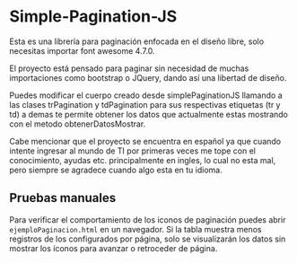 # Simple-Pagination-JS
Esta es una librería para paginación enfocada en el diseño libre, solo necesitas importar font awesome 4.7.0.

El proyecto está pensado para paginar sin necesidad de muchas importaciones como bootstrap o JQuery, dando así una libertad de diseño.

Puedes modificar el cuerpo creado desde simplePaginationJS llamando a las clases trPagination y tdPagination para sus respectivas etiquetas (tr y td) a demas te permite obtener los datos que actualmente estas mostrando con el metodo obtenerDatosMostrar.

Cabe mencionar que el proyecto se encuentra en español ya que cuando intente ingresar al mundo de TI por primeras veces me tope con el conocimiento, ayudas etc. principalmente en ingles, lo cual no esta mal, pero siempre se agradece cuando algo esta en tu idioma.

## Pruebas manuales

Para verificar el comportamiento de los iconos de paginación puedes abrir
`ejemploPaginacion.html` en un navegador. Si la tabla muestra menos registros
de los configurados por página, solo se visualizarán los datos sin mostrar los
íconos para avanzar o retroceder de página.

